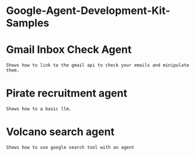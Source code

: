 # Google-Agent-Development-Kit-Samples

# Gmail Inbox Check Agent

    Shows how to link to the gmail api to check your emails and minipulate them.

# Pirate recruitment agent

    Shows how to a basic llm.

# Volcano search agent

    Shows how to use google search tool with an agent